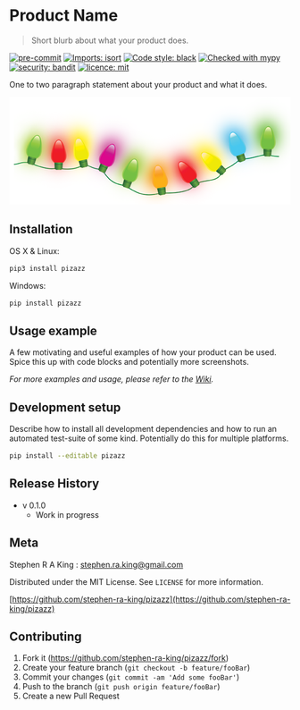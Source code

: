 # Product Name

> Short blurb about what your product does.

[![pre-commit][pre-commit-image]][pre-commit-url]
[![Imports: isort][isort-image]][isort-url]
[![Code style: black][black-image]][black-url]
[![Checked with mypy][mypy-image]][mypy-url]
[![security: bandit][bandit-image]][bandit-url]
[![licence: mit][mit-license-image]][mit-license-url]

One to two paragraph statement about your product and what it does.

![](header.png)

## Installation

OS X & Linux:

```sh
pip3 install pizazz
```

Windows:

```sh
pip install pizazz
```

## Usage example

A few motivating and useful examples of how your product can be used. Spice this up with code blocks and potentially more screenshots.

_For more examples and usage, please refer to the [Wiki][wiki]._

## Development setup

Describe how to install all development dependencies and how to run an automated test-suite of some kind. Potentially do this for multiple platforms.

```sh
pip install --editable pizazz
```

## Release History

- v 0.1.0
  - Work in progress

## Meta

Stephen R A King : stephen.ra.king@gmail.com

Distributed under the MIT License. See `LICENSE` for more information.

[https://github.com/stephen-ra-king/pizazz](https://github.com/stephen-ra-king/pizazz)

## Contributing

1. Fork it (<https://github.com/stephen-ra-king/pizazz/fork>)
2. Create your feature branch (`git checkout -b feature/fooBar`)
3. Commit your changes (`git commit -am 'Add some fooBar'`)
4. Push to the branch (`git push origin feature/fooBar`)
5. Create a new Pull Request

<!-- Markdown link & img dfn's -->

[pre-commit-image]: https://img.shields.io/badge/pre--commit-enabled-brightgreen?logo=pre-commit&logoColor=white
[pre-commit-url]: https://github.com/pre-commit/pre-commit
[isort-image]: https://img.shields.io/badge/%20imports-isort-%231674b1?style=flat&labelColor=ef8336
[isort-url]: https://pycqa.github.io/isort/
[black-image]: https://img.shields.io/badge/code%20style-black-000000.svg
[black-url]: https://github.com/psf/black
[bandit-image]: https://img.shields.io/badge/security-bandit-yellow.svg
[bandit-url]: https://github.com/PyCQA/bandit
[mypy-image]: http://www.mypy-lang.org/static/mypy_badge.svg
[mypy-url]: http://mypy-lang.org/
[mit-license-image]: https://img.shields.io/badge/license-MIT-blue
[mit-license-url]: https://choosealicense.com/licenses/mit/
[wiki]: https://github.com/stephen-ra-king/pizazz/wiki
